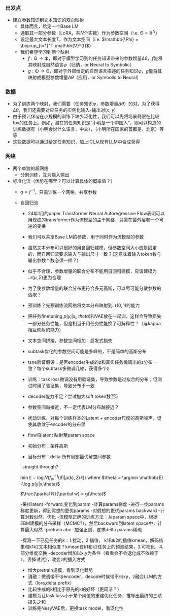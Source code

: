 ### 出发点
+ 建立参数知识到文本知识的双向映射
    - 具体而言，给定一个Base LM
    - 选取其一部分参数（LoRA，共$N$个实数）作为参数空间（i.e. $\mathbb{\Theta} = \mathbb{R}^{N}$）
    - 设定最大文本长度$T$，作为文本空间（i.e. $\mathbb{\Phi} = \bigcup_{t=1}^T \mathbb{V}^{t}$）
    - 我们希望学习到两个映射
        - $f: \mathbb{\Theta} \rightarrow \mathbb{\Phi}$，即对于模型学习到的任务知识带来的参数增量$\Delta \theta$，$f$能将其映射成自然语言$\varphi$（归纳，or Neural to Symbolic）
        - $g: \mathbb{\Phi} \rightarrow \mathbb{\Theta}$，即对于外部给定的自然语言描述的任务知识$\varphi$，$g$能将其映射成模型参数增量$\Delta \theta$（应用，or Symbolic to Neural）

### 数据
+ 为了训练两个映射，我们需要（任务知识$\varphi$，参数增量$\Delta \theta$）的对。为了获得$\Delta \theta$，我们还需要对应任务的实例化输入-输出对($x$, $y$)
+ 由于预计$f$和$g$在小规模的训练下缺少泛化性，我们可以先将场景局限在比较toy的任务上。例如，潜在的任务知识是“小明是一个中国人”，则可以构造的训练数据有（小明会说什么语言，中文），（小明所在国家的首都是，北京）等等
+ 这些数据可以通过给定任务知识，加上ICL从现有LLM中合成获得

### 网络
+ 两个单独的超网络
    - 分别训练，互为输入输出
+ 标准化流（优势在哪里？可以计算具体的概率值？）
    - $g = f^{-1}$，只需训练一个网络，共享参数
    - 自回归流
        - 24年1月的paper Transformer Neural Autoregressive Flow表明可以用现成的transformer作为流模型的主干网络，只需在最外层套一个可逆的变换
        - 我们可以共享Base LM的参数，用于同时作为流模型的参数
        - 虽然文本分布可以很好的用自回归建模，但参数空间大小应是固定的，而自回归流要求输入与输出尺寸一致？(这意味着输入token数与输出参数个数必须一样？)
        - 似乎不合理，参数增量的联合分布不能用自回归建模，应该建模为$\mathcal{N}(\mu, \Sigma)$更为合理
        - 为了使参数增量的联合分布更符合多元高斯，可以尽可能分散参数的选取？
        - 预训练？先预训练流网络将文本分布映射到$\mathcal{N}(0, 1)$的能力

        - 把任务finetuning $p(y_i | x_i, theta)$和VAE放在一起训，这样会导致损失一部分任务性能，但是相当于用任务性能换了可解释性？（与kappa相互映射的能力）
        - 文本空间拼接，参数空间相加：启发式损失
        - subtask优化的参数空间可能是多峰的，不是简单的高斯分布

        - tsne验证假设：是否encoder生成的z和真实任务微调出的z分布一致？每个subtask多微调几轮，获得多个z

        - 训练：task loss微调没有用验证集，导致参数是过拟合的分布；但测试时用了验证集，导致分布不一致
        - decoder能力不足？尝试加大soft token数至5
        - 参数空间越接近，不一定代表LM分布越接近？

        - 扰动训练，对每个训练样本的Latent + encoder尺度的高斯噪声，促使其收敛于encoder的分布里
        - flow将latent 映射至param space
        - 初始分布：条件高斯
        - 目标分布：delta 所有局部最优解空间参数
        
        -straight through?

        $\min \mathbb{E} -\log N(f_{w}^{-1}(\theta) | \mu(k), \Sigma(k))$
        where
        $\theta = \argmin \mathbb{E} -\log p(y|x;\theta)$

        $\frac{\partial N}{\partial w} = g(\theta)$

        -采样latent
        -forward,变化到param
        -计算params梯度
        -进行一步params梯度更新，得到假想的更优params
        -对假想的更优params backward
        -计算对数似然，优化
        -流模型正确的训练方法：从param space中，根据EBM建模的分布采样（MCMC?），然后backward到latent space中，计算最大似然
        -pretrain abc
        -加强正则，要求delta params稀疏

        -探测一下已见任务的k：1.扰动，2.插值， k1和k2的插值kmean，解码结果和k1k2文本相似度？kmean在k1和k2任务上的预测结果，3.可视化，4.部分维度交换
        -decoder增加以x,y为条件（看看会不会退化成不依赖于z，丢掉试试），改变z的插入方式

        - 增大pretrain规模，看到泛化趋势
        - 消融：微调带不带encoder，decode时候带不带xy，z融合LLM的方式（lora,delta,prefix）
        - 比较生成的k相比于原先的k的好坏（更简洁？）
        - 建模为让task loss小于某个阈值的重建优化任务，推导出最终的三项损失之和
        - 训练完NesyVAE后，更换task model，看泛化性